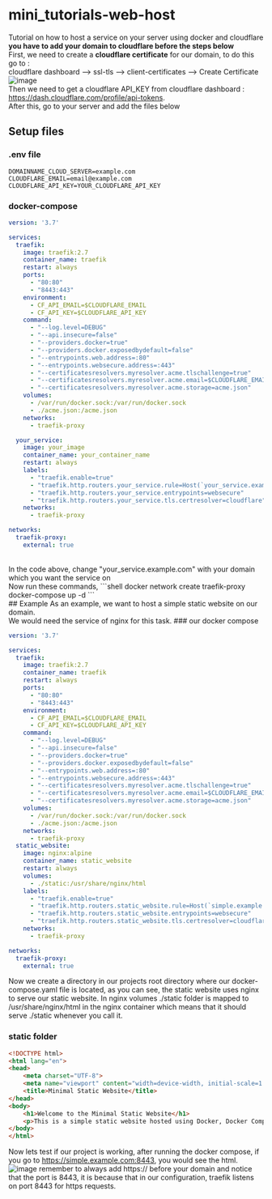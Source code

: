# mini_tutorials-web-host
Tutorial on how to host a service on your server using docker and cloudflare<br>
<b>you have to add your domain to cloudflare before the steps below</b><br>
First, we need to create a <b>cloudflare certificate</b> for our domain, to do this go to : <br>
cloudflare dashboard --> ssl-tls --> client-certificates --> Create Certificate <br>
![image](https://user-images.githubusercontent.com/79264715/233497050-c85bd3a2-f042-4cc8-953f-b977d97e84f5.png)
<br>
Then we need to get a cloudflare API_KEY from cloudflare dashboard : <l>https://dash.cloudflare.com/profile/api-tokens</l>.<br>
After this, go to your server and add the files below
## Setup files
### .env file
```.env
DOMAINNAME_CLOUD_SERVER=example.com
CLOUDFLARE_EMAIL=email@example.com
CLOUDFLARE_API_KEY=YOUR_CLOUDFLARE_API_KEY
```
### docker-compose
```yaml
version: '3.7'

services:
  traefik:
    image: traefik:2.7
    container_name: traefik
    restart: always
    ports:
      - "80:80"
      - "8443:443"
    environment:
      - CF_API_EMAIL=$CLOUDFLARE_EMAIL
      - CF_API_KEY=$CLOUDFLARE_API_KEY
    command:
      - "--log.level=DEBUG"
      - "--api.insecure=false"
      - "--providers.docker=true"
      - "--providers.docker.exposedbydefault=false"
      - "--entrypoints.web.address=:80"
      - "--entrypoints.websecure.address=:443"
      - "--certificatesresolvers.myresolver.acme.tlschallenge=true"
      - "--certificatesresolvers.myresolver.acme.email=$CLOUDFLARE_EMAIL"
      - "--certificatesresolvers.myresolver.acme.storage=acme.json"
    volumes:
      - /var/run/docker.sock:/var/run/docker.sock
      - ./acme.json:/acme.json
    networks:
      - traefik-proxy

  your_service:
    image: your_image
    container_name: your_container_name
    restart: always
    labels:
      - "traefik.enable=true"
      - "traefik.http.routers.your_service.rule=Host(`your_service.example.com`)"
      - "traefik.http.routers.your_service.entrypoints=websecure"
      - "traefik.http.routers.your_service.tls.certresolver=cloudflare"
    networks:
      - traefik-proxy

networks:
  traefik-proxy:
    external: true
```
<br>
In the code above, change "your_service.example.com" with your domain which you want the service on<br>
Now run these commands, 
```shell
docker network create traefik-proxy
docker-compose up -d
```
<br>
## Example
As an example, we want to host a simple static website on our domain.<br>
We would need the service of nginx for this task.
### our docker compose

```yaml
version: '3.7'

services:
  traefik:
    image: traefik:2.7
    container_name: traefik
    restart: always
    ports:
      - "80:80"
      - "8443:443"
    environment:
      - CF_API_EMAIL=$CLOUDFLARE_EMAIL
      - CF_API_KEY=$CLOUDFLARE_API_KEY
    command:
      - "--log.level=DEBUG"
      - "--api.insecure=false"
      - "--providers.docker=true"
      - "--providers.docker.exposedbydefault=false"
      - "--entrypoints.web.address=:80"
      - "--entrypoints.websecure.address=:443"
      - "--certificatesresolvers.myresolver.acme.tlschallenge=true"
      - "--certificatesresolvers.myresolver.acme.email=$CLOUDFLARE_EMAIL"
      - "--certificatesresolvers.myresolver.acme.storage=acme.json"
    volumes:
      - /var/run/docker.sock:/var/run/docker.sock
      - ./acme.json:/acme.json
    networks:
      - traefik-proxy
  static_website:
    image: nginx:alpine
    container_name: static_website
    restart: always
    volumes:
      - ./static:/usr/share/nginx/html
    labels:
      - "traefik.enable=true"
      - "traefik.http.routers.static_website.rule=Host(`simple.example.com`)"
      - "traefik.http.routers.static_website.entrypoints=websecure"
      - "traefik.http.routers.static_website.tls.certresolver=cloudflare"
    networks:
      - traefik-proxy

networks:
  traefik-proxy:
    external: true
```

Now we create a directory in our projects root directory where our docker-compose.yaml file is located, as you can see, the static website uses nginx to serve our static website. In nginx volumes ./static folder is mapped to /usr/share/nginx/html in the nginx container which means that it should serve ./static whenever you call it.<br>
### static folder
```html
<!DOCTYPE html>
<html lang="en">
<head>
    <meta charset="UTF-8">
    <meta name="viewport" content="width=device-width, initial-scale=1.0">
    <title>Minimal Static Website</title>
</head>
<body>
    <h1>Welcome to the Minimal Static Website</h1>
    <p>This is a simple static website hosted using Docker, Docker Compose, and Nginx.</p>
</body>
</html>
```
Now lets test if our project is working, after running the docker compose, if you go to https://simple.example.com:8443, you would see the html.
![image](https://user-images.githubusercontent.com/79264715/233499425-e0441c83-cb08-4555-97bd-fc35baa99f20.png)
remember to always add https:// before your domain and notice that the port is 8443, it is because that in our configuration, traefik listens on port 8443 for https requests.
